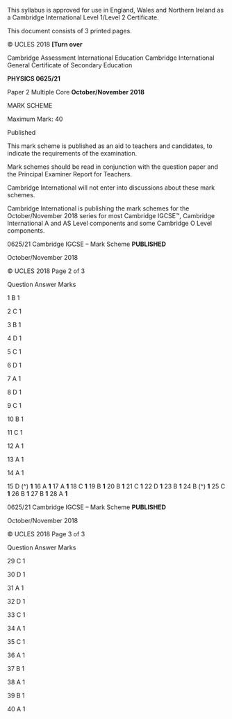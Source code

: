  This syllabus is approved for use in England, Wales and Northern Ireland as a Cambridge International Level 1/Level 2 Certificate. 

 This document consists of 3 printed pages. 

© UCLES 2018 **[Turn over** 

 Cambridge Assessment International Education Cambridge International General Certificate of Secondary Education 

**PHYSICS 0625/21** 

Paper 2 Multiple Core **October/November 2018** 

MARK SCHEME 

Maximum Mark: 40 

 Published 

This mark scheme is published as an aid to teachers and candidates, to indicate the requirements of the examination. 

Mark schemes should be read in conjunction with the question paper and the Principal Examiner Report for Teachers. 

Cambridge International will not enter into discussions about these mark schemes. 

Cambridge International is publishing the mark schemes for the October/November 2018 series for most Cambridge IGCSE™, Cambridge International A and AS Level components and some Cambridge O Level components. 


0625/21 Cambridge IGCSE – Mark Scheme **PUBLISHED** 

 October/November 2018 

© UCLES 2018 Page 2 of 3 

 Question Answer Marks 

 1 B 1 

 2 C 1 

 3 B 1 

 4 D 1 

 5 C 1 

 6 D 1 

 7 A 1 

 8 D 1 

 9 C 1 

 10 B 1 

 11 C 1 

 12 A 1 

 13 A 1 

 14 A 1 

15 D (^) **1** 16 A **1** 17 A **1** 18 C **1** 19 B **1** 20 B **1** 21 C **1** 22 D **1** 23 B **1** 24 B (^) **1** 25 C **1** 26 B **1** 27 B **1** 28 A **1** 


0625/21 Cambridge IGCSE – Mark Scheme **PUBLISHED** 

 October/November 2018 

© UCLES 2018 Page 3 of 3 

 Question Answer Marks 

 29 C 1 

 30 D 1 

 31 A 1 

 32 D 1 

 33 C 1 

 34 A 1 

 35 C 1 

 36 A 1 

 37 B 1 

 38 A 1 

 39 B 1 

 40 A 1 


